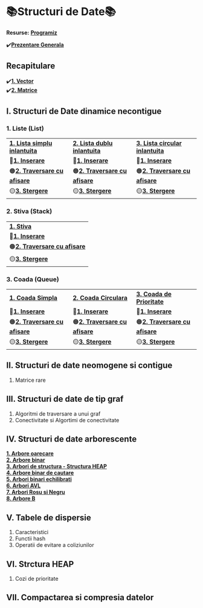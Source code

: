 # 📚Structuri de Date📚
**Resurse:**
[**Programiz**](https://www.programiz.com/dsa)</br>

✔️[**Prezentare Generala**](https://github.com/Adriana-Giol/Structuri-de-Date/blob/main/README/Prezentare%20Generala.md)

## Recapitulare
✔️[**1. Vector**](https://github.com/Adriana-Giol/Structuri-de-Date/blob/main/README/Vector.md)</br>
✔️[**2. Matrice**](https://github.com/Adriana-Giol/Structuri-de-Date/blob/main/README/Matrice.md)</br>

## I. Structuri de Date dinamice necontigue
### 1. Liste (List)
|                     |                        |                       |
|---------------------|------------------------|-----------------------|
|[**1. Lista simplu inlantuita**](https://github.com/Adriana-Giol/Structuri-de-Date/blob/main/README/03.%20Lista%20Simplu%20Inlantuita%20-%20Definire.md)|[**2. Lista dublu inlantuita**]()|[**3. Lista circular inlantuita**]()|
|🔴[**1. Inserare**](https://github.com/Adriana-Giol/Structuri-de-Date/blob/main/README/03.%20Lista%20Simpla%20Inlantuita%20-%20Inserare.md)|🔴[**1. Inserare**]()|🔴[**1. Inserare**]()|
|🟠[**2. Traversare cu afisare**](https://github.com/Adriana-Giol/Structuri-de-Date/blob/main/README/03.%20Lista%20Simplu%20Inlantuita%20-%20Traversare%20cu%20afisare.md)|🟠[**2. Traversare cu afisare**]()|🟠[**2. Traversare cu afisare**]()|
|🟡[**3. Stergere**](https://github.com/Adriana-Giol/Structuri-de-Date/blob/main/README/03.%20Lista%20Simpla%20Inlantuita%20-%20Dezalocare.md)|🟡[**3. Stergere**]()|🟡[**3. Stergere**]()|

### 2. Stiva (Stack)
|                     |
|---------------------|
|[**1. Stiva**]()|
|🔴[**1. Inserare**]()|
|🟠[**2. Traversare cu afisare**]()|
|🟡[**3. Stergere**]()|

### 3. Coada (Queue)
|                     |                        |                       |
|---------------------|------------------------|-----------------------|
|[**1. Coada Simpla**]()|[**2. Coada Circulara**]()|[**3. Coada de Prioritate**]()|[**4. Coada Dubla (Deque)**]()|
|🔴[**1. Inserare**]()|🔴[**1. Inserare**]()|🔴[**1. Inserare**]()|🔴[**1. Inserare**]()|
|🟠[**2. Traversare cu afisare**]()|🟠[**2. Traversare cu afisare**]()|🟠[**2. Traversare cu afisare**]()|🟠[**2. Traversare cu afisare**]()|
|🟡[**3. Stergere**]()|🟡[**3. Stergere**]()|🟡[**3. Stergere**]()|🟡[**3. Stergere**]()|

## II. Structuri de date neomogene si contigue
1. Matrice rare

## III. Structuri de date de tip graf
1. Algoritmi de traversare a unui graf
2. Conectivitate si Algortimi de conectivitate

## IV. Structuri de date arborescente
[**1. Arbore oarecare**]()</br>
[**2. Arbore binar**]()</br>
[**3. Arbori de structura - Structura HEAP**]()</br>
[**4. Arbore binar de cautare**]()</br>
[**5. Arbori binari echilibrati**]()</br>
[**6. Arbori AVL**]()</br>
[**7. Arbori Rosu si Negru**]()</br>
[**8. Arbore B**]()</br>

## V. Tabele de dispersie
1. Caracteristici
2. Functii hash 
3. Operatii de evitare a coliziunilor

## VI. Strctura HEAP
1. Cozi de prioritate

## VII. Compactarea si compresia datelor

